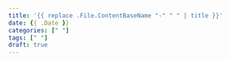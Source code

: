 ```yaml
---
title: '{{ replace .File.ContentBaseName "-" " " | title }}'
date: {{ .Date }}
categories: [" "]
tags: [" "]
draft: true
---
```


